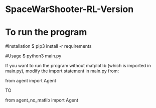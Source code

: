 # SpaceWarShooter-RL-Version
# To run the program

  #Installation
  $ pip3 install -r requirements

  #Usage
  $ python3 main.py

If you want to run the program without matplotlib (which is imported in main.py), modify the import statement in main.py from:

from agent import Agent 
 
TO 

from agent_no_matlib import Agent
  
